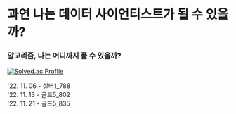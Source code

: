 # 과연 나는 데이터 사이언티스트가 될 수 있을까?

### 알고리즘, 나는 어디까지 풀 수 있을까?
[![Solved.ac Profile](http://mazassumnida.wtf/api/v2/generate_badge?boj=penrose)](https://solved.ac/penrose/)

'22. 11. 06 - 실버1_788  
'22. 11. 13 - 골드5_802  
'22. 11. 21 - 골드5_835  

